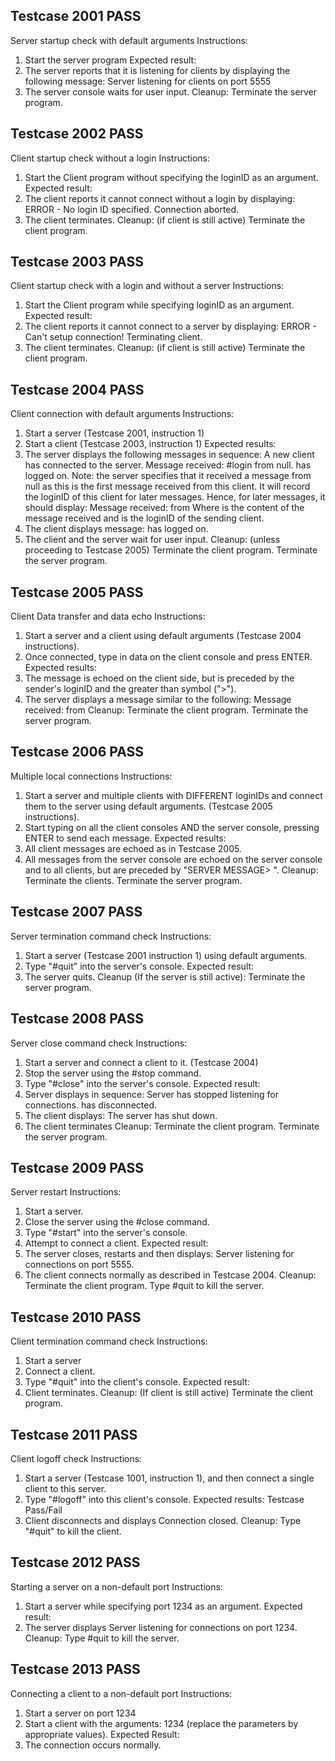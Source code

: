 ## Testcase 2001 PASS
Server startup check with default arguments
Instructions:
1. Start the server program
Expected result:
1. The server reports that it is listening for clients by displaying the following
message:
Server listening for clients on port 5555
2. The server console waits for user input.
Cleanup:
Terminate the server program.

## Testcase 2002 PASS
Client startup check without a login
Instructions:
1. Start the Client program without specifying the loginID as an argument.
Expected result:
1. The client reports it cannot connect without a login by displaying:
ERROR - No login ID specified. Connection aborted.
2. The client terminates.
Cleanup: (if client is still active)
Terminate the client program.

## Testcase 2003 PASS
Client startup check with a login and without a server
Instructions:
1. Start the Client program while specifying loginID as an argument.
Expected result:
1. The client reports it cannot connect to a server by displaying:
ERROR - Can't setup connection! Terminating client.
2. The client terminates.
Cleanup: (if client is still active)
Terminate the client program.

## Testcase 2004 PASS
Client connection with default arguments
Instructions:
1. Start a server (Testcase 2001, instruction 1)
2. Start a client (Testcase 2003, instruction 1)
Expected results:
1. The server displays the following messages in sequence:
A new client has connected to the server.
Message received: #login <loginID> from null.
<loginID> has logged on.
Note: the server specifies that it received a message from null as this is the first
message received from this client. It will record the loginID of this client for later
messages. Hence, for later messages, it should display:
Message received: <user input> from <loginID>
Where <user input> is the content of the message received and <loginID> is the
loginID of the sending client.
2. The client displays message:
<loginID> has logged on.
3. The client and the server wait for user input.
Cleanup: (unless proceeding to Testcase 2005)
Terminate the client program.
Terminate the server program.

## Testcase 2005 PASS
Client Data transfer and data echo
Instructions:
1. Start a server and a client using default arguments (Testcase 2004 instructions).
2. Once connected, type in data on the client console and press ENTER.
Expected results:
1. The message is echoed on the client side, but is preceded by the sender's loginID
and the greater than symbol (">").
2. The server displays a message similar to the following:
Message received: <user input> from <loginID>
Cleanup:
Terminate the client program.
Terminate the server program.

## Testcase 2006 PASS
Multiple local connections
Instructions:
1. Start a server and multiple clients with DIFFERENT loginIDs and connect them to
the server using default arguments. (Testcase 2005 instructions).
2. Start typing on all the client consoles AND the server console, pressing ENTER to
send each message.
Expected results:
1. All client messages are echoed as in Testcase 2005.
2. All messages from the server console are echoed on the server console and to all
clients, but are preceded by "SERVER MESSAGE> ".
Cleanup:
Terminate the clients.
Terminate the server program.

## Testcase 2007 PASS
Server termination command check
Instructions:
1. Start a server (Testcase 2001 instruction 1) using default arguments.
2. Type "#quit" into the server's console.
Expected result:
1. The server quits.
Cleanup (If the server is still active):
Terminate the server program.

## Testcase 2008 PASS
Server close command check
Instructions:
1. Start a server and connect a client to it. (Testcase 2004)
2. Stop the server using the #stop command.
3. Type "#close" into the server's console.
Expected result:
1. Server displays in sequence:
Server has stopped listening for connections.
<loginID> has disconnected.
2. The client displays:
The server has shut down.
3. The client terminates
Cleanup:
Terminate the client program.
Terminate the server program.

## Testcase 2009 PASS
Server restart
Instructions:
1. Start a server.
2. Close the server using the #close command.
3. Type "#start" into the server's console.
4. Attempt to connect a client.
Expected result:
1. The server closes, restarts and then displays:
Server listening for connections on port 5555.
2. The client connects normally as described in Testcase 2004.
Cleanup:
Terminate the client program.
Type #quit to kill the server.

## Testcase 2010 PASS
Client termination command check
Instructions:
1. Start a server
2. Connect a client.
3. Type "#quit" into the client's console.
Expected result:
1. Client terminates.
Cleanup: (If client is still active)
Terminate the client program.

## Testcase 2011 PASS
Client logoff check
Instructions:
1. Start a server (Testcase 1001, instruction 1), and then connect a single client to
this server.
2. Type "#logoff" into this client's console.
Expected results:
Testcase Pass/Fail
1. Client disconnects and displays Connection closed.
Cleanup:
Type "#quit" to kill the client.

## Testcase 2012 PASS
Starting a server on a non-default port
Instructions:
1. Start a server while specifying port 1234 as an argument.
Expected result:
1. The server displays
Server listening for connections on port 1234.
Cleanup:
Type #quit to kill the server.

## Testcase 2013 PASS
Connecting a client to a non-default port
Instructions:
1. Start a server on port 1234
2. Start a client with the arguments: <loginID> <host> 1234
(replace the parameters by appropriate values).
Expected Result:
1. The connection occurs normally.
